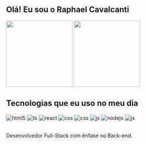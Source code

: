 ## Olá! Eu sou o Raphael Cavalcanti 

<img src="https://github-readme-stats.vercel.app/api?username=freguesy&show_icons=true&theme=midnight-purple&line_height=25count" height="180em">
<img src="https://github-readme-stats.vercel.app/api/top-langs/?username=freguesy&layout=compact&theme=midnight-purple" height="180em">


## Tecnologias que eu uso no meu dia

<div style="display: inline_block">
  <img align="center" alt="html5" src="https://img.shields.io/badge/Ruby-CC342D?style=for-the-badge&logo=ruby&logoColor=white" />
  <img align="center" alt="ts" src="https://img.shields.io/badge/Ruby_on_Rails-CC0000?style=for-the-badge&logo=ruby-on-rails&logoColor=white" />
  <img align="center" alt="react" src="https://img.shields.io/badge/Figma-F24E1E?style=for-the-badge&logo=figma&logoColor=white" />
  <img align="center" alt="css" src="https://img.shields.io/badge/React-20232A?style=for-the-badge&logo=react&logoColor=61DAFB" />
  <img align="center" alt="css" src="https://img.shields.io/badge/Express.js-404D59?style=for-the-badge" />
   <img align="center" alt="js" src="https://img.shields.io/badge/PostgreSQL-316192?style=for-the-badge&logo=postgresql&logoColor=white" />
  <img align="center" alt="nodejs" src="https://img.shields.io/badge/Node.js-43853D?style=for-the-badge&logo=node.js&logoColor=white" />
  <img align="center" alt="js" src="https://img.shields.io/badge/MongoDB-4EA94B?style=for-the-badge&logo=mongodb&logoColor=white" />
 
  
</div><br/>

Desenvolvedor Full-Stack com ênfase no Back-end.


